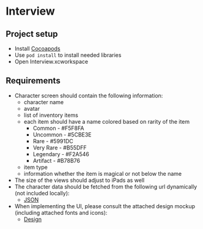 # Interview

## Project setup
- Install [Cocoapods](https://guides.cocoapods.org/using/getting-started.html)
- Use `pod install` to install needed libraries
- Open Interview.xcworkspace


## Requirements
- Character screen should contain the following information:
    - character name 
    - avatar
    - list of inventory items
    - each item should have a name colored based on rarity of the item
        - Common - #F5F8FA 
        - Uncommon - #5CBE3E
        - Rare - #5991DC
        - Very Rare - #B55DFF
        - Legendary - #F2A546
        - Artifact - #B78B76
    - item type
    - information whether the item is magical or not below the name
- The size of the views should adjust to iPads as well
- The character data should be fetched from the following url dynamically (not included locally):
    - [JSON](https://gist.githubusercontent.com/nahive/18ccaa1112ca4c1556fe36cf73dd229f/raw/783ee2947ee8ad23a3eab06856b92c2480b6e449/recruitmentJSON.json)
- When implementing the UI, please consult the attached design mockup (including attached fonts and icons):
    - [Design](https://www.figma.com/file/a7OsIaT4mwCRrq9i1t5nIP/Recruitment-Task?node-id=0%3A1)
